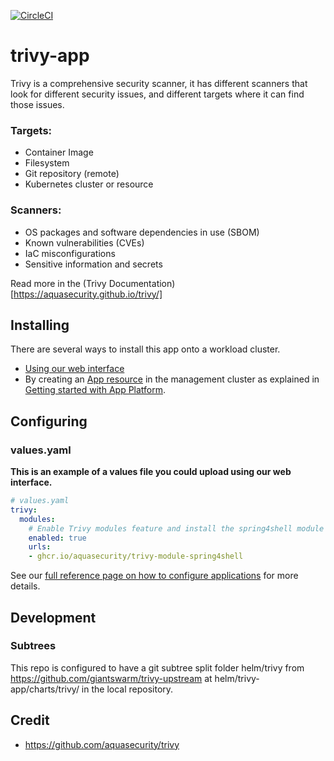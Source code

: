 [![CircleCI](https://circleci.com/gh/giantswarm/trivy-app.svg?style=shield)](https://circleci.com/gh/giantswarm/trivy-app)

# trivy-app

Trivy is a comprehensive security scanner, it has different scanners that look for different security issues, and different targets where it can find those issues.

### Targets:

* Container Image
* Filesystem
* Git repository (remote)
* Kubernetes cluster or resource

### Scanners:

* OS packages and software dependencies in use (SBOM)
* Known vulnerabilities (CVEs)
* IaC misconfigurations
* Sensitive information and secrets

Read more in the (Trivy Documentation)[https://aquasecurity.github.io/trivy/]

## Installing

There are several ways to install this app onto a workload cluster.

- [Using our web interface][app-ui]
- By creating an [App resource][app-crd] in the management cluster as explained in [Getting started with App Platform][app-getting-started].

## Configuring

### values.yaml
**This is an example of a values file you could upload using our web interface.**
```yaml
# values.yaml
trivy:
  modules:
    # Enable Trivy modules feature and install the spring4shell module
    enabled: true
    urls:
    - ghcr.io/aquasecurity/trivy-module-spring4shell
```

See our [full reference page on how to configure applications][app-config] for more details.

## Development

### Subtrees
This repo is configured to have a git subtree split folder helm/trivy from https://github.com/giantswarm/trivy-upstream at helm/trivy-app/charts/trivy/ in the local repository.

## Credit

* https://github.com/aquasecurity/trivy

[app-config]: https://docs.giantswarm.io/app-platform/app-configuration/
[app-crd]: https://docs.giantswarm.io/ui-api/management-api/crd/apps.application.giantswarm.io/
[app-getting-started]: https://docs.giantswarm.io/app-platform/getting-started/
[app-ui]: https://docs.giantswarm.io/ui-api/web/app-platform/#installing-an-app
